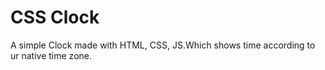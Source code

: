 # CSS Clock
A simple Clock made with HTML, CSS, JS.Which shows time according to ur native time zone.
